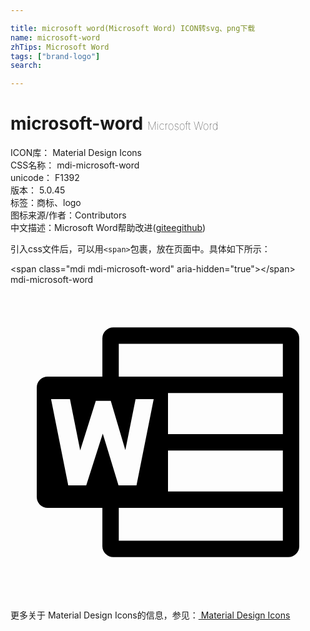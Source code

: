 ```yaml
---

title: microsoft word(Microsoft Word) ICON转svg、png下载
name: microsoft-word
zhTips: Microsoft Word
tags: ["brand-logo"]
search: 

---
```


# microsoft-word  <small style="font-size: 60%;font-weight: 100">Microsoft Word</small>


<div class="detail-page">
<p>
<span>
ICON库：
<span class="badge-secondary badge">Material Design Icons</span> 
</span>
<br/>
<span>
CSS名称：
<span class="badge-secondary badge">mdi-microsoft-word</span> 
</span>
<br/>
<span>
unicode：
<span class="badge-secondary badge">F1392</span> 
<copy-btn content='F1392' btn-title=""></copy-btn>
<copy-btn :content='String.fromCodePoint(parseInt("F1392", 16))' btn-title="复制U"></copy-btn>
</span>
<br/>
<span>
版本：
<span class="badge-secondary badge">5.0.45</span> 
</span><br/><span>标签：<span class="badge-light badge"><router-link to="/tags/brand-logo.html">商标、logo</router-link></span></span>
<br/>
<span>图标来源/作者：<span class="badge-light badge">Contributors</span></span> 
<br/>
<span class="zh-detail">中文描述：<span class="badge-primary badge">Microsoft Word</span><span class="help-link"><span>帮助改进</span>(<a href="https://gitee.com/liuwave/icon-helper/edit/master/json/material/microsoft-word.json" target="_blank" rel="noopener noreferrer">gitee</a><a href="https://github.com/liuwave/icon-helper/edit/master/json/material/microsoft-word.json" target="_blank" rel="noopener noreferrer">github</a></span>)</span><br/>
</p>
</div>
<div class="alert alert-dark">
  <i class="mdi mdi-microsoft-word mdi-48px"></i>
  <i class="mdi mdi-microsoft-word mdi-36px"></i>
  <i class="mdi mdi-microsoft-word mdi-24px"></i>
  <i class="mdi mdi-microsoft-word mdi-18px"></i>
</div>
<div>
  <p>引入css文件后，可以用<code>&lt;span&gt;</code>包裹，放在页面中。具体如下所示：    
  </p>
  <div class="alert alert-primary" style="font-size: 14px">
    &lt;span class="mdi mdi-microsoft-word" aria-hidden="true"&gt;&lt;/span&gt;
    <copy-btn content='<span class="mdi mdi-microsoft-word" aria-hidden="true"></span>'></copy-btn>
  </div>
  <div class="alert alert-secondary">
    <i class="mdi mdi-microsoft-word"
    style="font-size: 24px"
    aria-hidden="true"></i> mdi-microsoft-word
    <copy-btn content="mdi-microsoft-word" btn-title="复制图标名称"></copy-btn>
  </div>
</div>
<div id="svg" class="svg-wrap">
<svg xmlns="http://www.w3.org/2000/svg" viewBox="0 0 24 24"><path d="M21.17 3.25Q21.5 3.25 21.76 3.5 22 3.74 22 4.08V19.92Q22 20.26 21.76 20.5 21.5 20.75 21.17 20.75H7.83Q7.5 20.75 7.24 20.5 7 20.26 7 19.92V17H2.83Q2.5 17 2.24 16.76 2 16.5 2 16.17V7.83Q2 7.5 2.24 7.24 2.5 7 2.83 7H7V4.08Q7 3.74 7.24 3.5 7.5 3.25 7.83 3.25M7.03 11.34L8.23 15.28H9.6L10.91 8.72H9.53L8.75 12.6L7.64 8.85H6.5L5.31 12.62L4.53 8.72H3.09L4.4 15.28H5.77M20.75 19.5V17H8.25V19.5M20.75 15.75V12.63H12V15.75M20.75 11.38V8.25H12V11.38M20.75 7V4.5H8.25V7Z" /></svg>
</div>
<detail full-name='mdi-microsoft-word'></detail>
    
<div><p>更多关于 Material Design Icons的信息，参见：<a target="_blank" href="https://iconhelper.cn/material.html"> Material Design Icons</a>
</p></div>
